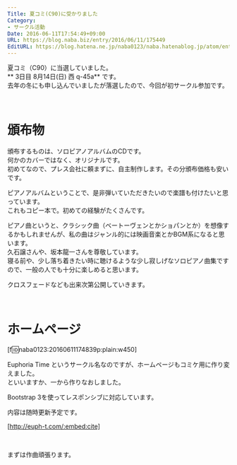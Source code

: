 ```yaml
---
Title: 夏コミ(C90)に受かりました
Category:
- サークル活動
Date: 2016-06-11T17:54:49+09:00
URL: https://blog.naba.biz/entry/2016/06/11/175449
EditURL: https://blog.hatena.ne.jp/naba0123/naba.hatenablog.jp/atom/entry/6653812171400610363
---
```


夏コミ（C90）に当選していました。  
** 3日目 8月14日(日) 西 q-45a** です。  
去年の冬にも申し込んでいましたが落選したので、今回が初サークル参加です。

<!-- more -->

<br>

# 頒布物

頒布するものは、ソロピアノアルバムのCDです。  
何かのカバーではなく、オリジナルです。  
初めてなので、プレス会社に頼まずに、自主制作します。その分頒布価格も安いです。

ピアノアルバムということで、是非弾いていただきたいので楽譜も付けたいと思っています。  
これもコピー本で。初めての経験がたくさんです。

ピアノ曲というと、クラシック曲（ベートーヴェンとかショパンとか）を想像するかもしれませんが、私の曲はジャンル的には映画音楽とかBGM系になると思います。  
久石譲さんや、坂本龍一さんを尊敬しています。  
寝る前や、少し落ち着きたい時に聴けるような少し寂しげなソロピアノ曲集ですので、一般の人でも十分に楽しめると思います。

クロスフェードなども出来次第公開していきます。


<br>

# ホームページ

[f:id:naba0123:20160611174839p:plain:w450]

Euphoria Time というサークル名なのですが、ホームページもコミケ用に作り変えました。  
といいますか、一から作りなおしました。

Bootstrap 3を使ってレスポンシブに対応しています。

内容は随時更新予定です。

[http://euph-t.com/:embed:cite]

<br>

まずは作曲頑張ります。

<br>

